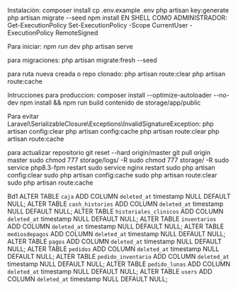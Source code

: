 Instalación: composer install cp .env.example .env php artisan key:generate php artisan migrate --seed npm install EN SHELL COMO ADMINISTRADOR: Get-ExecutionPolicy Set-ExecutionPolicy -Scope CurrentUser -ExecutionPolicy RemoteSigned

Para iniciar: npm run dev php artisan serve

para migraciones: php artisan migrate:fresh --seed

para ruta nueva creada o repo clonado: php artisan route:clear php artisan route:cache

Intrucciones para produccion: composer install --optimize-autoloader --no-dev npm install && npm run build contenido de storage/app/public

Para evitar Laravel\SerializableClosure\Exceptions\InvalidSignatureException:
php artisan config:clear
php artisan config:cache
php artisan route:clear
php artisan route:cache


para actualizar repositorio
git reset --hard origin/master
git pull origin master
sudo chmod 777 storage/logs/ -R
sudo chmod 777 storage/ -R
sudo service php8.3-fpm restart
sudo service nginx restart
sudo php artisan config:clear
sudo php artisan config:cache
sudo php artisan route:clear
sudo php artisan route:cache


Bd1
ALTER TABLE `caja` ADD COLUMN `deleted_at` timestamp NULL DEFAULT NULL;
ALTER TABLE `cash_histories` ADD COLUMN `deleted_at` timestamp NULL DEFAULT NULL;
ALTER TABLE `historiales_clinicos` ADD COLUMN `deleted_at` timestamp NULL DEFAULT NULL;
ALTER TABLE `inventarios` ADD COLUMN `deleted_at` timestamp NULL DEFAULT NULL;
ALTER TABLE `mediosdepagos` ADD COLUMN `deleted_at` timestamp NULL DEFAULT NULL;
ALTER TABLE `pagos` ADD COLUMN `deleted_at` timestamp NULL DEFAULT NULL;
ALTER TABLE `pedidos` ADD COLUMN `deleted_at` timestamp NULL DEFAULT NULL;
ALTER TABLE `pedido_inventario` ADD COLUMN `deleted_at` timestamp NULL DEFAULT NULL;
ALTER TABLE `pedido_lunas` ADD COLUMN `deleted_at` timestamp NULL DEFAULT NULL;
ALTER TABLE `users` ADD COLUMN `deleted_at` timestamp NULL DEFAULT NULL;
